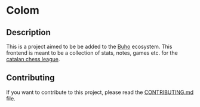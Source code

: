 # Colom

## Description
This is a project aimed to be be added to the [Buho](https://github.com/ctfrancia/buho) ecosystem.
This frontend is meant to be a collection of stats, notes, games etc. for the [catalan chess league](https://www.escacs.cat).


## Contributing
If you want to contribute to this project, please read the [CONTRIBUTING.md](CONTRIBUTING.md) file.

